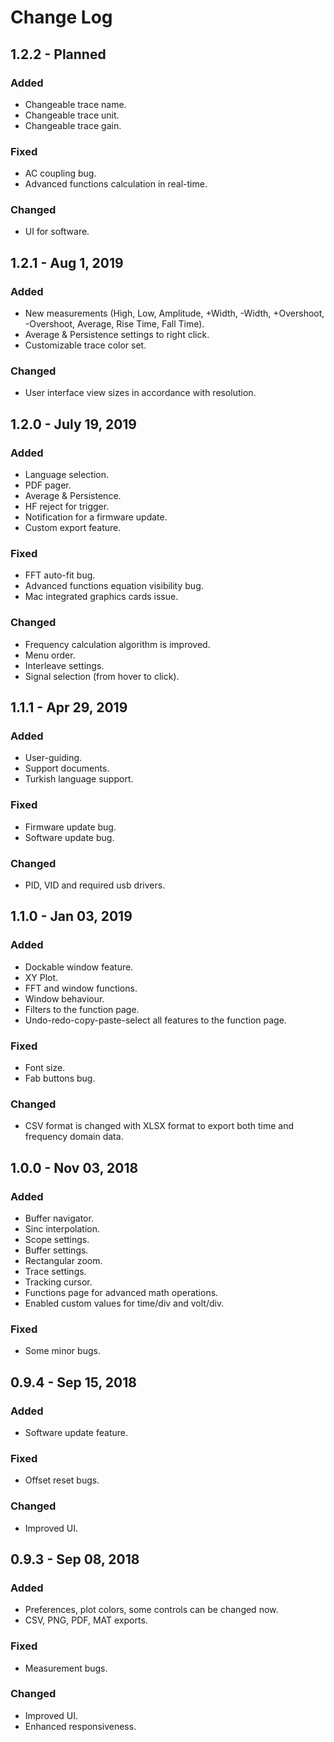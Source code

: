 # Change Log

## 1.2.2 - Planned <a id="1-0-0-nov-03-2018"></a>

### Added <a id="added"></a>

* Changeable trace name.
* Changeable trace unit.
* Changeable trace gain.

### Fixed <a id="fixed"></a>

* AC coupling bug.
* Advanced functions calculation in real-time.

### Changed <a id="fixed"></a>

* UI for software.

## 1.2.1 - Aug 1, 2019 <a id="1-0-0-nov-03-2018"></a>

### Added <a id="added"></a>

* New measurements \(High, Low, Amplitude, +Width, -Width, +Overshoot, -Overshoot, Average, Rise Time, Fall Time\).
* Average & Persistence settings to right click.
* Customizable trace color set.

### Changed <a id="fixed"></a>

* User interface view sizes in accordance with resolution.

## 1.2.0 - July 19, 2019 <a id="1-0-0-nov-03-2018"></a>

### Added <a id="added"></a>

* Language selection.
* PDF pager.
* Average & Persistence.
* HF reject for trigger.
* Notification for a firmware update.
* Custom export feature.

### Fixed <a id="fixed"></a>

* FFT auto-fit bug.
* Advanced functions equation visibility bug.
* Mac integrated graphics cards issue.

### Changed <a id="fixed"></a>

* Frequency calculation algorithm is improved.
* Menu order.
* Interleave settings.
* Signal selection \(from hover to click\).

## 1.1.1 - Apr 29, 2019 <a id="1-0-0-nov-03-2018"></a>

### Added <a id="added"></a>

* User-guiding.
* Support documents.
* Turkish language support.

### Fixed <a id="fixed"></a>

* Firmware update bug.
* Software update bug.

### Changed <a id="fixed"></a>

* PID, VID and required usb drivers.

## 1.1.0 - Jan 03, 2019 <a id="1-0-0-nov-03-2018"></a>

### Added <a id="added"></a>

* Dockable window feature.
* XY Plot.
* FFT and window functions.
* Window behaviour.
* Filters to the function page.
* Undo-redo-copy-paste-select all features to the function page.

### Fixed <a id="fixed"></a>

* Font size.
* Fab buttons bug.

### Changed <a id="fixed"></a>

* CSV format is changed with XLSX format to export both time and frequency domain data.

## 1.0.0 - Nov 03, 2018

### Added

* Buffer navigator.
* Sinc interpolation.
* Scope settings.
* Buffer settings.
* Rectangular zoom.
* Trace settings.
* Tracking cursor.
* Functions page for advanced math operations.
* Enabled custom values for time/div and volt/div.

### Fixed

* Some minor bugs.

## 0.9.4 - Sep 15, 2018

### Added

* Software update feature.

### Fixed

* Offset reset bugs.

### Changed

* Improved UI.

## 0.9.3 - Sep 08, 2018

### Added

* Preferences, plot colors, some controls can be changed now.
* CSV, PNG, PDF, MAT exports.

### Fixed

* Measurement bugs.

### Changed

* Improved UI.
* Enhanced responsiveness.

### 



